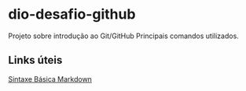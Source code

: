 # dio-desafio-github
Projeto sobre introdução ao Git/GitHub
Principais  comandos  utilizados.

## Links úteis
[Sintaxe Básica Markdown](https://www.markdownguide.org/basic-syntax/)
